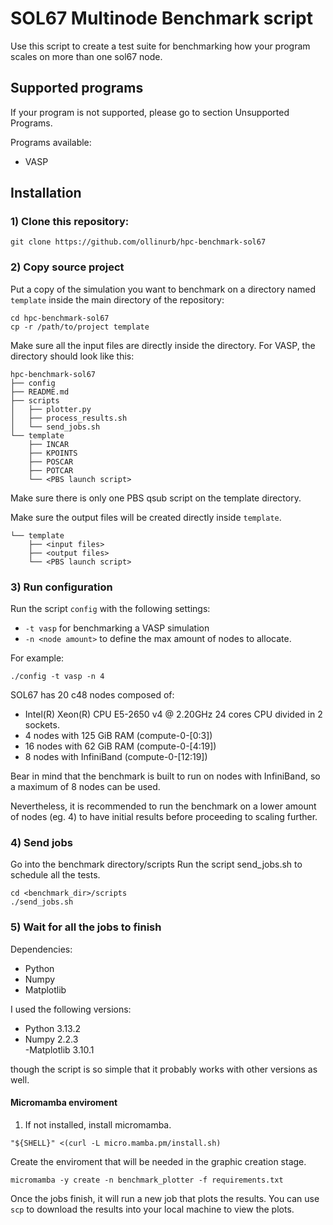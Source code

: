 # SOL67 Multinode Benchmark script

Use this script to create a test suite for benchmarking how your program scales on more than one sol67 node.

## Supported programs

If your program is not supported, please go to section Unsupported Programs.

Programs available:
- VASP

## Installation

### 1) Clone this repository:
```
git clone https://github.com/ollinurb/hpc-benchmark-sol67
```

### 2) Copy source project

Put a copy of the simulation you want to benchmark on a directory named `template` inside the main directory of the repository:

```
cd hpc-benchmark-sol67
cp -r /path/to/project template
```

Make sure all the input files are directly inside the directory. 
For VASP, the directory should look like this:

```
hpc-benchmark-sol67
├── config
├── README.md
├── scripts
│   ├── plotter.py
│   ├── process_results.sh
│   └── send_jobs.sh
└── template
    ├── INCAR
    ├── KPOINTS
    ├── POSCAR
    ├── POTCAR
    └── <PBS launch script>
```

Make sure there is only one PBS qsub script on the template directory.

Make sure the output files will be created directly inside `template`.

```
└── template
    ├── <input files>
    ├── <output files>
    └── <PBS launch script>
```

### 3) Run configuration

Run the script `config` with the following settings:

- `-t vasp` for benchmarking a VASP simulation
- `-n <node amount>` to define the max amount of nodes to allocate.

For example:
```
./config -t vasp -n 4
```
SOL67 has 20 c48 nodes composed of:

- Intel(R) Xeon(R) CPU E5-2650 v4 @ 2.20GHz 24 cores CPU divided in 2 sockets.
- 4 nodes with 125 GiB RAM (compute-0-[0:3])
- 16 nodes with 62 GiB RAM (compute-0-[4:19])
- 8 nodes with InfiniBand (compute-0-[12:19])

Bear in mind that the benchmark is built to run on nodes with InfiniBand, so a maximum of 8 nodes can be used.

Nevertheless, it is recommended to run the benchmark on a lower amount of nodes (eg. 4) to have initial results before proceeding to scaling further.

### 4) Send jobs

Go into the benchmark directory/scripts
Run the script send_jobs.sh to schedule all the tests. 

```
cd <benchmark_dir>/scripts
./send_jobs.sh
```

### 5) Wait for all the jobs to finish

Dependencies:
- Python 
- Numpy
- Matplotlib

I used the following versions:
- Python 3.13.2
- Numpy 2.2.3  
-Matplotlib 3.10.1

 though the script is so simple that it probably works with other versions as well.

#### Micromamba enviroment

1) If not installed, install micromamba.

```
"${SHELL}" <(curl -L micro.mamba.pm/install.sh)
```

Create the enviroment that will be needed in the graphic creation stage.

```
micromamba -y create -n benchmark_plotter -f requirements.txt
```


Once the jobs finish, it will run a new job that plots the results. You can use `scp` to download the results into your local machine to view the plots.
